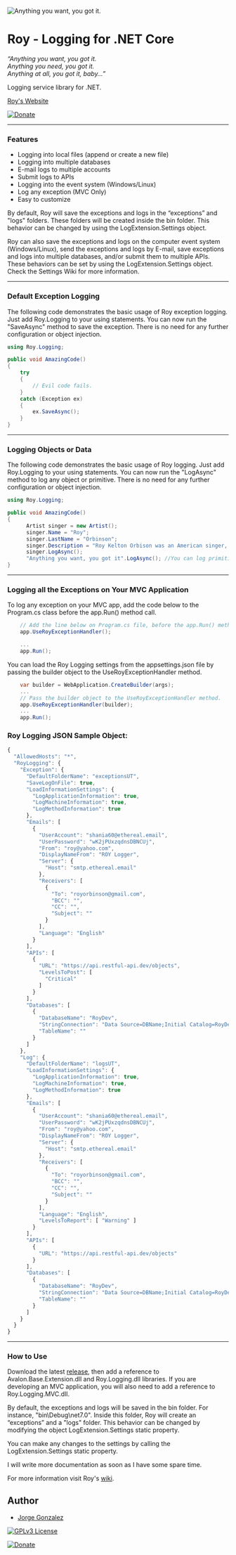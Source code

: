 ![Anything you want, you got it.](https://jorge-github.github.io/Roy/web/images/logo-biggerfont-white.PNG)

# Roy - Logging for .NET Core

_“Anything you want, you got it._  
_Anything you need, you got it._  
_Anything at all, you got it, baby…”_

Logging service library for .NET.

[Roy's Website](https://jorge-github.github.io/Roy/)

[![Donate](https://jorge-github.github.io/Roy/web/images/donate.png)](https://www.paypal.com/donate/?hosted_button_id=R7WNFY544K8LQ)

---
### Features

- Logging into local files (append or create a new file)
- Logging into multiple databases
- E-mail logs to multiple accounts
- Submit logs to APIs 
- Logging into the event system (Windows/Linux)
- Log any exception (MVC Only)
- Easy to customize

By default, Roy will save the exceptions and logs in the “exceptions” and "logs" folders. These folders will be created inside the bin folder. This behavior can be changed by using the LogExtension.Settings object.

Roy can also save the exceptions and logs on the computer event system (Windows/Linux), send the exceptions and logs by E-mail, 
save exceptions and logs into multiple databases, and/or submit them to multiple APIs. 
These behaviors can be set by using the LogExtension.Settings object. Check the Settings Wiki for more information.

---
### Default Exception Logging

The following code demonstrates the basic usage of Roy exception logging. Just add Roy.Logging to your using statements. 
You can now run the "SaveAsync" method to save the exception. There is no need for any further configuration or object injection.

```cs
using Roy.Logging;

public void AmazingCode()
{
    try
    {
        // Evil code fails.
    }
    catch (Exception ex)
    {
        ex.SaveAsync();
    }
}
```
---
### Logging Objects or Data

The following code demonstrates the basic usage of Roy logging. Just add Roy.Logging to your using statements. 
You can now run the "LogAsync" method to log any object or primitive. There is no need for any further configuration or object injection.

```cs
using Roy.Logging;

public void AmazingCode()
{
      Artist singer = new Artist();
      singer.Name = "Roy";
      singer.LastName = "Orbinson";
      singer.Description = "Roy Kelton Orbison was an American singer, songwriter, and musician.";
      singer.LogAsync();
      "Anything you want, you got it".LogAsync(); //You can log primitives too.
}
```
---
### Logging all the Exceptions on Your MVC Application

To log any exception on your MVC app, add the code below to the Program.cs class before the app.Run() method call.

```cs
    // Add the line below on Program.cs file, before the app.Run() method call.
    app.UseRoyExceptionHandler();

    ...
    app.Run();    
```

You can load the Roy Logging settings from the appsettings.json file by passing the builder object to the UseRoyExceptionHandler method.

```cs
    var builder = WebApplication.CreateBuilder(args);
    ...
    // Pass the builder object to the UseRoyExceptionHandler method.
    app.UseRoyExceptionHandler(builder);
    ...
    app.Run();    
```

### Roy Logging JSON Sample Object:

```js client
{
  "AllowedHosts": "*",
  "RoyLogging": {
    "Exception": {
      "DefaultFolderName": "exceptionsUT",
      "SaveLogOnFile": true,
      "LoadInformationSettings": {
        "LogApplicationInformation": true,
        "LogMachineInformation": true,
        "LogMethodInformation": true
      },
      "Emails": [
        {
          "UserAccount": "shania60@ethereal.email",
          "UserPassword": "wK2jPUxzqdnsDBNCUj",
          "From": "roy@yahoo.com",
          "DisplayNameFrom": "ROY Logger",
          "Server": {
            "Host": "smtp.ethereal.email"
          },
          "Receivers": [
            {
              "To": "royorbinson@gmail.com",
              "BCC": "",
              "CC": "",
              "Subject": ""
            }
          ],
          "Language": "English"
        }
      ],
      "APIs": [
        {
          "URL": "https://api.restful-api.dev/objects",
          "LevelsToPost": [
            "Critical"
          ]
        }
      ],
      "Databases": [
        {
          "DatabaseName": "RoyDev",
          "StringConnection": "Data Source=DBName;Initial Catalog=RoyDev;Integrated Security=false;Trusted_Connection=True;TrustServerCertificate=True;User ID=madona;Password=45Pasword3",
          "TableName": ""
        }
      ]
    },
    "Log": {
      "DefaultFolderName": "logsUT",
      "LoadInformationSettings": {
        "LogApplicationInformation": true,
        "LogMachineInformation": true,
        "LogMethodInformation": true
      },
      "Emails": [
        {
          "UserAccount": "shania60@ethereal.email",
          "UserPassword": "wK2jPUxzqdnsDBNCUj",
          "From": "roy@yahoo.com",
          "DisplayNameFrom": "ROY Logger",
          "Server": {
            "Host": "smtp.ethereal.email"
          },
          "Receivers": [
            {
              "To": "royorbinson@gmail.com",
              "BCC": "",
              "CC": "",
              "Subject": ""
            }
          ],
          "Language": "English",
          "LevelsToReport": [ "Warning" ]
        }
      ],
      "APIs": [
        {
          "URL": "https://api.restful-api.dev/objects"
        }
      ],
      "Databases": [
        {
          "DatabaseName": "RoyDev",
          "StringConnection": "Data Source=DBName;Initial Catalog=RoyDev;Integrated Security=false;Trusted_Connection=True;TrustServerCertificate=True;User ID=madona;Password=45Pasword3",
          "TableName": ""
        }
      ]
    }
  }
}
```
---
### How to Use

Download the latest [release](https://github.com/Jorge-GitHub/Roy/releases), then add a reference to Avalon.Base.Extension.dll and Roy.Logging.dll libraries. If you are developing an MVC application, you will also need to add a reference to Roy.Logging.MVC.dll.

By default, the exceptions and logs will be saved in the bin folder. For instance, "bin\Debug\net7.0". 
Inside this folder, Roy will create an “exceptions” and a "logs" folder. This behavior can be changed 
by modifying the object LogExtension.Settings static property.

You can make any changes to the settings by calling the LogExtension.Settings static property.

I will write more documentation as soon as I have some spare time.

For more information visit Roy's [wiki](https://github.com/Jorge-GitHub/Roy/wiki).

## Author
- [Jorge Gonzalez](https://github.com/Jorge-GitHub)

[![GPLv3 License](https://img.shields.io/badge/License-GPL%20v3-yellow.svg)](https://opensource.org/licenses/)

[![Donate](https://jorge-github.github.io/Roy/web/images/donate.png)](https://www.paypal.com/donate/?hosted_button_id=R7WNFY544K8LQ)
